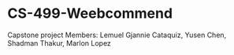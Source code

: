 # CS-499-Weebcommend
Capstone project
Members:
Lemuel Gjannie Cataquiz,
Yusen Chen,
Shadman Thakur,
Marlon Lopez
